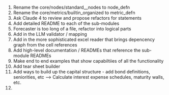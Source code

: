 1. Rename the core/nodes/standard__nodes to node_defn
2. Rename the core/metrics/builtin_organized to metric_defn
3. Ask Claude 4 to review and propose refactors for statements
4. Add detailed README to each of the sub-modules
5. Forecaster is too long of a file, refactor into logical parts
6. Add in the LLM validator / mapping 
7. Add in the more sophisticated excel reader that brings depencency graph from the cell references
8. Add high-level documentation / READMEs that reference the sub-module READMEs
9. Make end to end examples that show capabiltiies of all the functionality
10. Add tear sheet builder
11. Add ways to build up the capital structure - add bond definitions, seniorities, etc --> Calculate interest expense schedules, maturity walls, etc. 
12. 